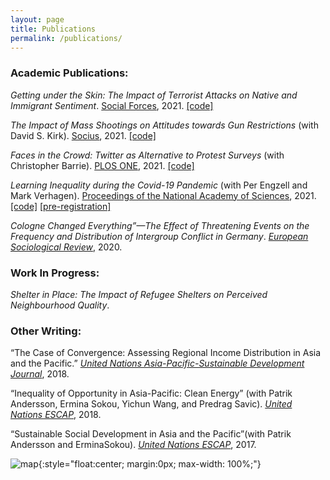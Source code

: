 ```yaml
---
layout: page
title: Publications
permalink: /publications/
---
```


### Academic Publications: 

_Getting under the Skin: The Impact of Terrorist Attacks on Native and Immigrant Sentiment_.
[Social Forces](https://www.doi.org/10.1093/sf/soab135), 2021. [[code]](https://github.com/ArunFrey/nice-paper_public/releases/tag/v1.0.0)

_The Impact of Mass Shootings on Attitudes towards Gun Restrictions_ (with David S. Kirk).
[Socius](https://journals.sagepub.com/doi/full/10.1177/23780231211054636), 2021. [[code]](https://github.com/ArunFrey/mass-shootings/releases/tag/socius_article)

_Faces in the Crowd: Twitter as Alternative to Protest Surveys_ (with Christopher Barrie).
[PLOS ONE](https://journals.plos.org/plosone/article?id=10.1371/journal.pone.0259972), 2021. [[code]](https://osf.io/ybtsd)

_Learning Inequality during the Covid-19 Pandemic_ (with Per Engzell and Mark Verhagen). 
[Proceedings of the National Academy of Sciences](https://www.pnas.org/content/118/17/e2022376118), 2021. [[code]](https://github.com/MarkDVerhagen/Learning_Loss_COVID-19) [[pre-registration]](https://osf.io/ngpt2/)

_Cologne Changed Everything”—The Effect of Threatening Events on the Frequency and Distribution of Intergroup Conflict in Germany_. 
[_European Sociological Review_](https://academic.oup.com/esr/advance-article-abstract/doi/10.1093/esr/jcaa007/5814862), 2020.


### Work In Progress:

_Shelter in Place: The Impact of Refugee Shelters on Perceived Neighbourhood Quality_. 

### Other Writing:

“The Case of Convergence: Assessing Regional Income Distribution in Asia and the Pacific.” [_United Nations Asia-Pacific-Sustainable Development Journal_](https://econpapers.repec.org/article/untjapsdj/v_3a25_3ay_3a2018_3ai_3a2_3ap_3a1-19.htm), 2018.

“Inequality of Opportunity in Asia-Pacific: Clean Energy” (with Patrik Andersson, Ermina Sokou, Yichun Wang, and Predrag Savic). [_United Nations ESCAP_](https://www.unescap.org/resources/inequality-opportunity-asia-and-pacific-clean-energy), 2018.

“Sustainable Social Development in Asia and the Pacific”(with Patrik Andersson and ErminaSokou). [_United Nations ESCAP_](https://www.unescap.org/sites/default/files/publications/Sustainable%20Social%20Development%20in%20A-P.pdf), 2017.


![map](/assets/map_shelters.jpg){:style="float:center; margin:0px; max-width: 100%;"}

